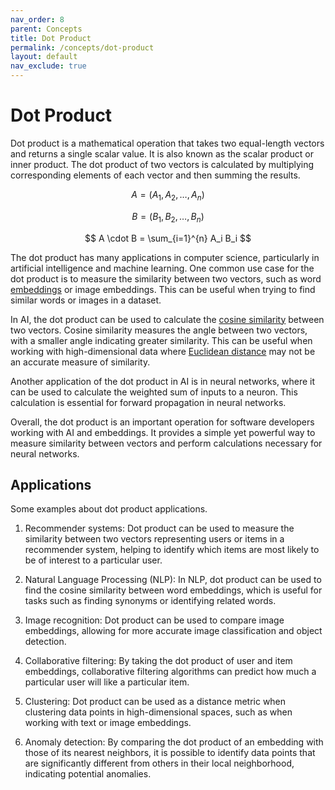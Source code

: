 ```yaml
---
nav_order: 8
parent: Concepts
title: Dot Product
permalink: /concepts/dot-product
layout: default
nav_exclude: true
---
```

# Dot Product

Dot product is a mathematical operation that takes two equal-length vectors and
returns a single scalar value. It is also known as the scalar product or inner
product. The dot product of two vectors is calculated by multiplying corresponding
elements of each vector and then summing the results.

$$
A = (A_1, A_2, \ldots, A_n)
$$

$$
B = (B_1, B_2, \ldots, B_n)
$$

$$
A \cdot B = \sum_{i=1}^{n} A_i B_i
$$

The dot product has many applications in computer science, particularly in artificial
intelligence and machine learning. One common use case for the dot product is to
measure the similarity between two vectors, such as word [embeddings](embedding)
or image embeddings. This can be useful when trying to find similar words or images
in a dataset.

In AI, the dot product can be used to calculate the
[cosine similarity](cosine-similarity) between two vectors. Cosine similarity
measures the angle between two vectors, with a smaller angle indicating greater
similarity. This can be useful when working with high-dimensional data where
[Euclidean distance](euclidean-distance) may not be an accurate measure of similarity.

Another application of the dot product in AI is in neural networks, where it can
be used to calculate the weighted sum of inputs to a neuron. This calculation is
essential for forward propagation in neural networks.

Overall, the dot product is an important operation for software developers working
with AI and embeddings. It provides a simple yet powerful way to measure similarity
between vectors and perform calculations necessary for neural networks.

## Applications

Some examples about dot product applications.

1. Recommender systems: Dot product can be used to measure the similarity between
   two vectors representing users or items in a recommender system, helping to identify
   which items are most likely to be of interest to a particular user.

2. Natural Language Processing (NLP): In NLP, dot product can be used to find the
   cosine similarity between word embeddings, which is useful for tasks such as
   finding synonyms or identifying related words.

3. Image recognition: Dot product can be used to compare image embeddings, allowing
   for more accurate image classification and object detection.

4. Collaborative filtering: By taking the dot product of user and item embeddings,
   collaborative filtering algorithms can predict how much a particular user will
   like a particular item.

5. Clustering: Dot product can be used as a distance metric when clustering data
   points in high-dimensional spaces, such as when working with text or image embeddings.

6. Anomaly detection: By comparing the dot product of an embedding with those of
   its nearest neighbors, it is possible to identify data points that are significantly
   different from others in their local neighborhood, indicating potential anomalies.
